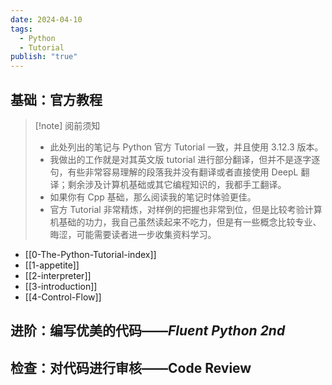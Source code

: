 ```yaml
---
date: 2024-04-10
tags:
  - Python
  - Tutorial
publish: "true"
---
```

## 基础：官方教程

>[!note] 阅前须知
>- 此处列出的笔记与 Python 官方 Tutorial 一致，并且使用 3.12.3 版本。
>- 我做出的工作就是对其英文版 tutorial 进行部分翻译，但并不是逐字逐句，有些非常容易理解的段落我并没有翻译或者直接使用 DeepL 翻译；剩余涉及计算机基础或其它编程知识的，我都手工翻译。
>- 如果你有 Cpp 基础，那么阅读我的笔记时体验更佳。
>- 官方 Tutorial 非常精炼，对样例的把握也非常到位，但是比较考验计算机基础的功力，我自己虽然读起来不吃力，但是有一些概念比较专业、晦涩，可能需要读者进一步收集资料学习。

- [[0-The-Python-Tutorial-index]]
- [[1-appetite]]
- [[2-interpreter]]
- [[3-introduction]]
- [[4-Control-Flow]]

## 进阶：编写优美的代码——*Fluent Python 2nd*

## 检查：对代码进行审核——Code Review